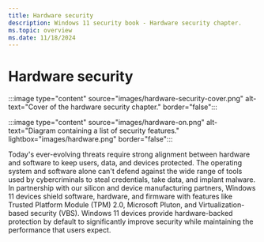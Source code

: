 ```yaml
---
title: Hardware security
description: Windows 11 security book - Hardware security chapter.
ms.topic: overview
ms.date: 11/18/2024
---
```


# Hardware security

:::image type="content" source="images/hardware-security-cover.png" alt-text="Cover of the hardware security chapter." border="false":::

:::image type="content" source="images/hardware-on.png" alt-text="Diagram containing a list of security features." lightbox="images/hardware.png" border="false":::

Today's ever-evolving threats require strong alignment between hardware and software to keep users, data, and devices protected. The operating system and software alone can't defend against the wide range of tools used by cybercriminals to steal credentials, take data, and implant malware. In partnership with our silicon and device manufacturing partners, Windows 11 devices shield software, hardware, and firmware with features like Trusted Platform Module (TPM) 2.0, Microsoft Pluton, and Virtualization-based security (VBS). Windows 11 devices provide hardware-backed protection by default to significantly improve security while maintaining the performance that users expect.
